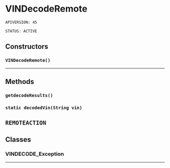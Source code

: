 # VINDecodeRemote

`APIVERSION: 45`

`STATUS: ACTIVE`
## Constructors
### `VINDecodeRemote()`
---
## Methods
### `getdecodeResults()`
### `static decodedVin(String vin)`

`REMOTEACTION`
---
## Classes
### VINDECODE_Exception

---
